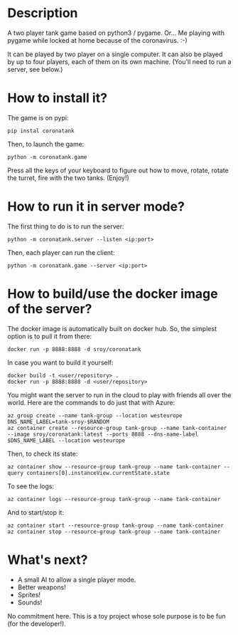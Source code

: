 # Description

A two player tank game based on python3 / pygame.
Or... Me playing with pygame while locked at home because of the coronavirus. :-)

It can be played by two player on a single computer.
It can also be played by up to four players, each of them on its own machine. (You'll need to run a server, see below.)


# How to install it?

The game is on pypi:

    pip instal coronatank


Then, to launch the game:

    python -m coronatank.game

Press all the keys of your keyboard to figure out how to move, rotate,
rotate the turret, fire with the two tanks. (Enjoy!)


# How to run it in server mode?

The first thing to do is to run the server:

    python -m coronatank.server --listen <ip:port>

Then, each player can run the client:

    python -m coronatank.game --server <ip:port>


# How to build/use the docker image of the server?

The docker image is automatically built on docker hub. So, the simplest option is to pull it from there:

    docker run -p 8888:8888 -d sroy/coronatank

In case you want to build it yourself:

    docker build -t <user/repository> .
    docker run -p 8888:8888 -d <user/repository>

You might want the server to run in the cloud to play with friends all over the world.
Here are the commands to do just that with Azure:

    az group create --name tank-group --location westeurope
    DNS_NAME_LABEL=tank-sroy-$RANDOM
    az container create --resource-group tank-group --name tank-container --image sroy/coronatank:latest --ports 8888 --dns-name-label $DNS_NAME_LABEL --location westeurope

Then, to check its state:

    az container show --resource-group tank-group --name tank-container --query containers[0].instanceView.currentState.state

To see the logs:

    az container logs --resource-group tank-group --name tank-container

And to start/stop it:

    az container start --resource-group tank-group --name tank-container
    az container stop --resource-group tank-group --name tank-container



# What's next?

 * A small AI to allow a single player mode.
 * Better weapons!
 * Sprites!
 * Sounds!

No commitment here. This is a toy project whose sole purpose is to be fun (for the developer!).
